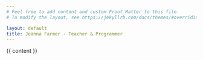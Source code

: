 ```yaml
---
# Feel free to add content and custom Front Matter to this file.
# To modify the layout, see https://jekyllrb.com/docs/themes/#overriding-theme-defaults

layout: default
title: Joanna Farmer - Teacher & Programmer
---
```

<article class="markdown-body">
  {{ content }}
  <p></p>
</article>

